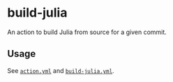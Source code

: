 # build-julia
An action to build Julia from source for a given commit.

## Usage
See [`action.yml`](action.yml) and [`build-julia.yml`](.github/workflows/build-julia.yml).
